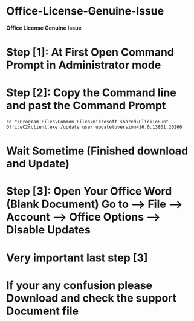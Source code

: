 # Office-License-Genuine-Issue
**Office License Genuine Issue**

# Step [1]: At First Open Command Prompt in Administrator mode

# Step [2]: Copy the Command line and past the Command Prompt

    cd "\Program Files\Common Files\microsoft shared\ClickToRun"
    OfficeC2rclient.exe /update user updatetoversion=16.0.13801.20266
    
# Wait Sometime (Finished download and Update)

# Step [3]: Open Your Office Word (Blank Document) Go to --> File --> Account --> Office Options --> Disable Updates

# Very important last step [3]


# If your any confusion please Download and check the support Document file
